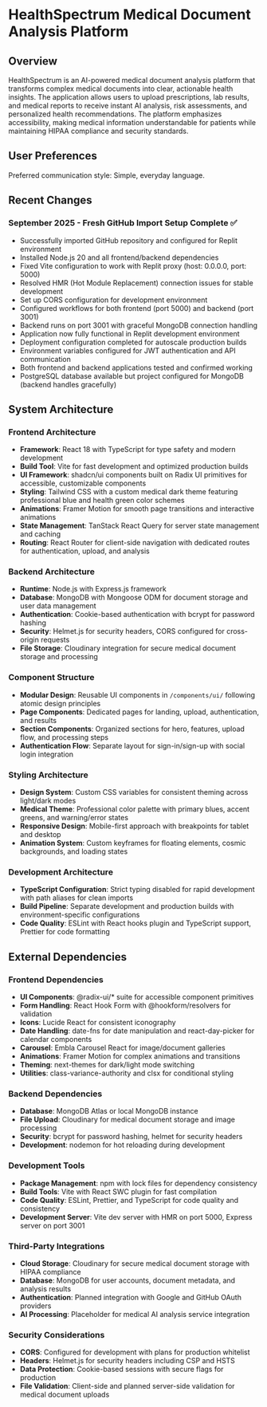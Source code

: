 # HealthSpectrum Medical Document Analysis Platform

## Overview

HealthSpectrum is an AI-powered medical document analysis platform that transforms complex medical documents into clear, actionable health insights. The application allows users to upload prescriptions, lab results, and medical reports to receive instant AI analysis, risk assessments, and personalized health recommendations. The platform emphasizes accessibility, making medical information understandable for patients while maintaining HIPAA compliance and security standards.

## User Preferences

Preferred communication style: Simple, everyday language.

## Recent Changes

### September 2025 - Fresh GitHub Import Setup Complete ✅
- Successfully imported GitHub repository and configured for Replit environment
- Installed Node.js 20 and all frontend/backend dependencies  
- Fixed Vite configuration to work with Replit proxy (host: 0.0.0.0, port: 5000)
- Resolved HMR (Hot Module Replacement) connection issues for stable development
- Set up CORS configuration for development environment
- Configured workflows for both frontend (port 5000) and backend (port 3001)
- Backend runs on port 3001 with graceful MongoDB connection handling
- Application now fully functional in Replit development environment
- Deployment configuration completed for autoscale production builds
- Environment variables configured for JWT authentication and API communication
- Both frontend and backend applications tested and confirmed working
- PostgreSQL database available but project configured for MongoDB (backend handles gracefully)

## System Architecture

### Frontend Architecture
- **Framework**: React 18 with TypeScript for type safety and modern development
- **Build Tool**: Vite for fast development and optimized production builds
- **UI Framework**: shadcn/ui components built on Radix UI primitives for accessible, customizable components
- **Styling**: Tailwind CSS with a custom medical dark theme featuring professional blue and health green color schemes
- **Animations**: Framer Motion for smooth page transitions and interactive animations
- **State Management**: TanStack React Query for server state management and caching
- **Routing**: React Router for client-side navigation with dedicated routes for authentication, upload, and analysis

### Backend Architecture
- **Runtime**: Node.js with Express.js framework
- **Database**: MongoDB with Mongoose ODM for document storage and user data management
- **Authentication**: Cookie-based authentication with bcrypt for password hashing
- **Security**: Helmet.js for security headers, CORS configured for cross-origin requests
- **File Storage**: Cloudinary integration for secure medical document storage and processing

### Component Structure
- **Modular Design**: Reusable UI components in `/components/ui/` following atomic design principles
- **Page Components**: Dedicated pages for landing, upload, authentication, and results
- **Section Components**: Organized sections for hero, features, upload flow, and processing steps
- **Authentication Flow**: Separate layout for sign-in/sign-up with social login integration

### Styling Architecture
- **Design System**: Custom CSS variables for consistent theming across light/dark modes
- **Medical Theme**: Professional color palette with primary blues, accent greens, and warning/error states
- **Responsive Design**: Mobile-first approach with breakpoints for tablet and desktop
- **Animation System**: Custom keyframes for floating elements, cosmic backgrounds, and loading states

### Development Architecture
- **TypeScript Configuration**: Strict typing disabled for rapid development with path aliases for clean imports
- **Build Pipeline**: Separate development and production builds with environment-specific configurations
- **Code Quality**: ESLint with React hooks plugin and TypeScript support, Prettier for code formatting

## External Dependencies

### Frontend Dependencies
- **UI Components**: @radix-ui/* suite for accessible component primitives
- **Form Handling**: React Hook Form with @hookform/resolvers for validation
- **Icons**: Lucide React for consistent iconography
- **Date Handling**: date-fns for date manipulation and react-day-picker for calendar components
- **Carousel**: Embla Carousel React for image/document galleries
- **Animations**: Framer Motion for complex animations and transitions
- **Theming**: next-themes for dark/light mode switching
- **Utilities**: class-variance-authority and clsx for conditional styling

### Backend Dependencies
- **Database**: MongoDB Atlas or local MongoDB instance
- **File Upload**: Cloudinary for medical document storage and image processing
- **Security**: bcrypt for password hashing, helmet for security headers
- **Development**: nodemon for hot reloading during development

### Development Tools
- **Package Management**: npm with lock files for dependency consistency
- **Build Tools**: Vite with React SWC plugin for fast compilation
- **Code Quality**: ESLint, Prettier, and TypeScript for code quality and consistency
- **Development Server**: Vite dev server with HMR on port 5000, Express server on port 3001

### Third-Party Integrations
- **Cloud Storage**: Cloudinary for secure medical document storage with HIPAA compliance
- **Database**: MongoDB for user accounts, document metadata, and analysis results
- **Authentication**: Planned integration with Google and GitHub OAuth providers
- **AI Processing**: Placeholder for medical AI analysis service integration

### Security Considerations
- **CORS**: Configured for development with plans for production whitelist
- **Headers**: Helmet.js for security headers including CSP and HSTS
- **Data Protection**: Cookie-based sessions with secure flags for production
- **File Validation**: Client-side and planned server-side validation for medical document uploads